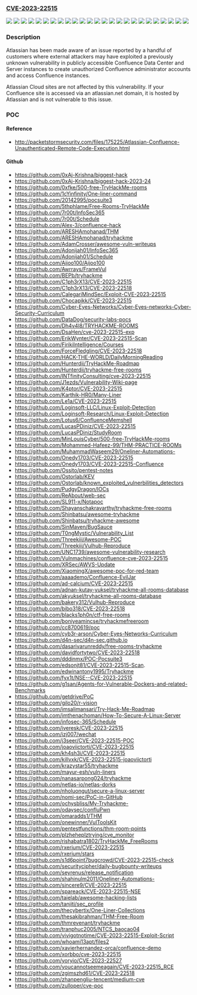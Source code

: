 ### [CVE-2023-22515](https://cve.mitre.org/cgi-bin/cvename.cgi?name=CVE-2023-22515)
![](https://img.shields.io/static/v1?label=Product&message=Confluence%20Data%20Center&color=blue)
![](https://img.shields.io/static/v1?label=Product&message=Confluence%20Server&color=blue)
![](https://img.shields.io/static/v1?label=Version&message=%3E%3D%208.0.0%20&color=brightgreen)
![](https://img.shields.io/static/v1?label=Version&message=%3E%3D%208.0.1%20&color=brightgreen)
![](https://img.shields.io/static/v1?label=Version&message=%3E%3D%208.0.2%20&color=brightgreen)
![](https://img.shields.io/static/v1?label=Version&message=%3E%3D%208.0.3%20&color=brightgreen)
![](https://img.shields.io/static/v1?label=Version&message=%3E%3D%208.1.3%20&color=brightgreen)
![](https://img.shields.io/static/v1?label=Version&message=%3E%3D%208.1.4%20&color=brightgreen)
![](https://img.shields.io/static/v1?label=Version&message=%3E%3D%208.2.0%20&color=brightgreen)
![](https://img.shields.io/static/v1?label=Version&message=%3E%3D%208.2.1%20&color=brightgreen)
![](https://img.shields.io/static/v1?label=Version&message=%3E%3D%208.2.2%20&color=brightgreen)
![](https://img.shields.io/static/v1?label=Version&message=%3E%3D%208.2.3%20&color=brightgreen)
![](https://img.shields.io/static/v1?label=Version&message=%3E%3D%208.3.0%20&color=brightgreen)
![](https://img.shields.io/static/v1?label=Version&message=%3E%3D%208.3.1%20&color=brightgreen)
![](https://img.shields.io/static/v1?label=Version&message=%3E%3D%208.3.2%20&color=brightgreen)
![](https://img.shields.io/static/v1?label=Version&message=%3E%3D%208.4.0%20&color=brightgreen)
![](https://img.shields.io/static/v1?label=Version&message=%3E%3D%208.4.1%20&color=brightgreen)
![](https://img.shields.io/static/v1?label=Version&message=%3E%3D%208.4.2%20&color=brightgreen)
![](https://img.shields.io/static/v1?label=Version&message=%3E%3D%208.5.0%20&color=brightgreen)
![](https://img.shields.io/static/v1?label=Version&message=%3E%3D%208.5.1%20&color=brightgreen)
![](https://img.shields.io/static/v1?label=Version&message=&color=brightgreen)
![](https://img.shields.io/static/v1?label=Version&message=8.0.0%20&color=brightgreen)
![](https://img.shields.io/static/v1?label=Version&message=8.4.0%20&color=brightgreen)
![](https://img.shields.io/static/v1?label=Version&message=8.5.0%20&color=brightgreen)
![](https://img.shields.io/static/v1?label=Vulnerability&message=BASM%20(Broken%20Authentication%20%26%20Session%20Management)&color=brightgreen)

### Description

Atlassian has been made aware of an issue reported by a handful of customers where external attackers may have exploited a previously unknown vulnerability in publicly accessible Confluence Data Center and Server instances to create unauthorized Confluence administrator accounts and access Confluence instances. Atlassian Cloud sites are not affected by this vulnerability. If your Confluence site is accessed via an atlassian.net domain, it is hosted by Atlassian and is not vulnerable to this issue. 

### POC

#### Reference
- http://packetstormsecurity.com/files/175225/Atlassian-Confluence-Unauthenticated-Remote-Code-Execution.html

#### Github
- https://github.com/0xAj-Krishna/biggest-hack
- https://github.com/0xAj-Krishna/biggest-hack-2023-24
- https://github.com/0xfke/500-free-TryHackMe-rooms
- https://github.com/1cYinfinity/One-liner-command
- https://github.com/20142995/pocsuite3
- https://github.com/5thphlame/Free-Rooms-TryHackMe
- https://github.com/7r00t/InfoSec365
- https://github.com/7r00t/Schedule
- https://github.com/AIex-3/confluence-hack
- https://github.com/ARESHAmohanad/THM
- https://github.com/ARESHAmohanad/tryhackme
- https://github.com/AdamCrosser/awesome-vuln-writeups
- https://github.com/Adonijah01/InfoSec365
- https://github.com/Adonijah01/Schedule
- https://github.com/Aijoo100/Aijoo100
- https://github.com/Awrrays/FrameVul
- https://github.com/BEPb/tryhackme
- https://github.com/C1ph3rX13/CVE-2023-22515
- https://github.com/C1ph3rX13/CVE-2023-22518
- https://github.com/CalegariMindSec/Exploit-CVE-2023-22515
- https://github.com/Chocapikk/CVE-2023-22515
- https://github.com/Cyber-Eyes-Networks/Cyber-Eyes-networks-Cyber-Security-Curriculum
- https://github.com/DataDog/security-labs-pocs
- https://github.com/Dh4v4l8/TRYHACKME-ROOMS
- https://github.com/DsaHen/cve-2023-22515-exp
- https://github.com/ErikWynter/CVE-2023-22515-Scan
- https://github.com/FirikiIntelligence/Courses
- https://github.com/ForceFledgling/CVE-2023-22518
- https://github.com/HACK-THE-WORLD/DailyMorningReading
- https://github.com/Hunterdii/TryHackMe-Roadmap
- https://github.com/Hunterdii/tryhackme-free-rooms
- https://github.com/INTfinityConsulting/cve-2023-22515
- https://github.com/J1ezds/Vulnerability-Wiki-page
- https://github.com/K4ptor/CVE-2023-22515
- https://github.com/Karthik-HR0/Many-Liner
- https://github.com/Le1a/CVE-2023-22515
- https://github.com/Loginsoft-LLC/Linux-Exploit-Detection
- https://github.com/Loginsoft-Research/Linux-Exploit-Detection
- https://github.com/Lotus6/ConfluenceMemshell
- https://github.com/LucasPDiniz/CVE-2023-22515
- https://github.com/LucasPDiniz/StudyRoom
- https://github.com/MinLouisCyber/500-free-TryHackMe-rooms
- https://github.com/Mohammed-Hafeez-99/THM-PRACTICE-ROOMs
- https://github.com/MuhammadWaseem29/Oneliner-Automations-
- https://github.com/Onedy1703/CVE-2023-22515
- https://github.com/Onedy1703/CVE-2023-22515-Confluence
- https://github.com/Ossito/pentest-notes
- https://github.com/Ostorlab/KEV
- https://github.com/Ostorlab/known_exploited_vulnerbilities_detectors
- https://github.com/PudgyDragon/IOCs
- https://github.com/ReAbout/web-sec
- https://github.com/SL911-x/Notapoc
- https://github.com/Shayanschakravarthy/tryhackme-free-rooms
- https://github.com/Shinbatsu/awesome-tryhackme
- https://github.com/Shinbatsu/tryhackme-awesome
- https://github.com/SinMaven/BugSauce
- https://github.com/T0ngMystic/Vulnerability_List
- https://github.com/Threekiii/Awesome-POC
- https://github.com/Threekiii/Vulhub-Reproduce
- https://github.com/UNC1739/awesome-vulnerability-research
- https://github.com/Vulnmachines/confluence-cve-2023-22515
- https://github.com/XRSec/AWVS-Update
- https://github.com/XiaomingX/awesome-poc-for-red-team
- https://github.com/aaaademo/Confluence-EvilJar
- https://github.com/ad-calcium/CVE-2023-22515
- https://github.com/adnan-kutay-yuksel/tryhackme-all-rooms-database
- https://github.com/akyuksel/tryhackme-all-rooms-database
- https://github.com/bakery312/Vulhub-Reproduce
- https://github.com/bibo318/CVE-2023-22518
- https://github.com/blacks1ph0n/ctf-free-rooms
- https://github.com/boniyeamincse/tryhackmefreeroom
- https://github.com/cc8700619/poc
- https://github.com/cyb3r-arson/Cyber-Eyes-Networks-Curriculum
- https://github.com/d4n-sec/d4n-sec.github.io
- https://github.com/dasarivarunreddy/free-rooms-tryhackme
- https://github.com/davidfortytwo/CVE-2023-22518
- https://github.com/dddinmx/POC-Pocsuite3
- https://github.com/edsonjt81/CVE-2023-22515-Scan.
- https://github.com/edwinantony1995/Tryhackme
- https://github.com/fyx1t/NSE--CVE-2023-22515
- https://github.com/g1san/Agents-for-Vulnerable-Dockers-and-related-Benchmarks
- https://github.com/getdrive/PoC
- https://github.com/gilo20/r-vision
- https://github.com/imsalimansari/Try-Hack-Me-Roadmap
- https://github.com/imthenachoman/How-To-Secure-A-Linux-Server
- https://github.com/infosec-365/Schedule
- https://github.com/iveresk/CVE-2023-22515
- https://github.com/izj007/wechat
- https://github.com/j3seer/CVE-2023-22515-POC
- https://github.com/joaoviictorti/CVE-2023-22515
- https://github.com/kh4sh3i/CVE-2023-22515
- https://github.com/killvxk/CVE-2023-22515-joaoviictorti
- https://github.com/krazystar55/tryhackme
- https://github.com/mayur-esh/vuln-liners
- https://github.com/nanasarpong024/tryhackme
- https://github.com/netlas-io/netlas-dorks
- https://github.com/nholuongut/secure-a-linux-server
- https://github.com/nomi-sec/PoC-in-GitHub
- https://github.com/ochysbliss/My-Tryhackme-
- https://github.com/odaysec/confluPwn
- https://github.com/omaradds1/THM
- https://github.com/onewinner/VulToolsKit
- https://github.com/pentestfunctions/thm-room-points
- https://github.com/plzheheplztrying/cve_monitor
- https://github.com/rishabatra1802/TryHackMe_FreeRooms
- https://github.com/rxerium/CVE-2023-22515
- https://github.com/rxerium/stars
- https://github.com/s1d6point7bugcrowd/CVE-2023-22515-check
- https://github.com/securitycipher/daily-bugbounty-writeups
- https://github.com/seyrenus/release_notification
- https://github.com/shahinulm2011/Oneliner-Automations-
- https://github.com/sincere9/CVE-2023-22515
- https://github.com/spareack/CVE-2023-22515-NSE
- https://github.com/taielab/awesome-hacking-lists
- https://github.com/tanjiti/sec_profile
- https://github.com/thecybertix/One-Liner-Collections
- https://github.com/thesakibrahman/THM-Free-Room
- https://github.com/thmrevenant/tryhackme
- https://github.com/tranphuc2005/NTCS_baocao04
- https://github.com/vivigotnotime/CVE-2023-22515-Exploit-Script
- https://github.com/whoami13apt/files2
- https://github.com/xavierhernandez-orca/confluence-demo
- https://github.com/xorbbo/cve-2023-22515
- https://github.com/yoryio/CVE-2023-22527
- https://github.com/youcannotseemeagain/CVE-2023-22515_RCE
- https://github.com/zgimszhd61/CVE-2023-22518
- https://github.com/zhanpengliu-tencent/medium-cve
- https://github.com/zulloper/cve-poc


